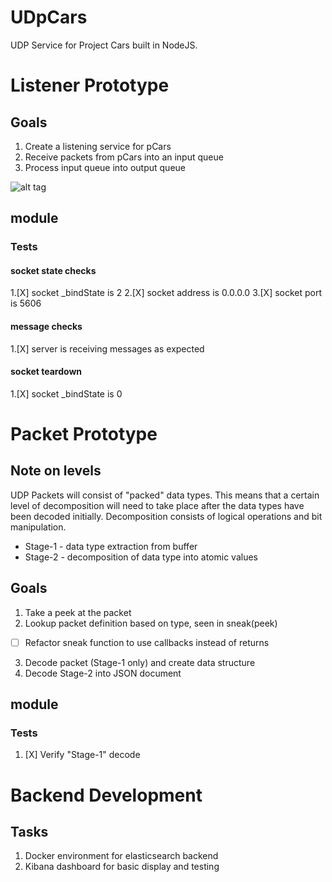 # UDpCars

UDP Service for Project Cars built in NodeJS.

# Listener Prototype

## Goals
1. Create a listening service for pCars
2. Receive packets from pCars into an input queue
3. Process input queue into output queue

![alt tag](https://raw.githubusercontent.com/philmillwee2/UDpCars/dev/doc/Pipeline.png)

## module
### Tests
#### socket state checks
1.[X] socket _bindState is 2
2.[X] socket address is 0.0.0.0
3.[X] socket port is 5606

#### message checks
1.[X] server is receiving messages as expected

#### socket teardown
1.[X] socket _bindState is 0

# Packet Prototype

## Note on levels
UDP Packets will consist of "packed" data types. This means that a certain level of decomposition will need to take place after the data types have been decoded initially. Decomposition consists of logical operations and bit manipulation.

* Stage-1 - data type extraction from buffer
* Stage-2 - decomposition of data type into atomic values

## Goals
1. Take a peek at the packet
2. Lookup packet definition based on type, seen in sneak(peek)
  * [ ] Refactor sneak function to use callbacks instead of returns
3. Decode packet (Stage-1 only) and create data structure
4. Decode Stage-2 into JSON document

## module
### Tests
1. [X] Verify "Stage-1" decode

# Backend Development
## Tasks
1. Docker environment for elasticsearch backend
2. Kibana dashboard for basic display and testing
